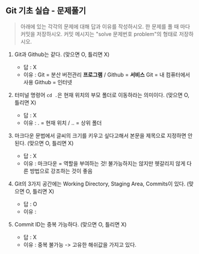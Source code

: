 ## Git 기초 실습 - 문제풀기

> 아래에 있는 각각의 문제에 대해 답과 이유를 작성하시오.
> 한 문제를 풀 때 마다 커밋을 저장하시오. 커밋 메시지는 "solve 문제번호 problem"의 형태로 저장하시오.



1. Git과 Github는 같다. (맞으면 O, 틀리면 X)

   - 답 : X
   - 이유 : Git = 분산 버전관리 **프로그램** / Github = **서비스**
           Git = 내 컴퓨터에서 사용
           Github = 인터넷

   

2. 터미널 명령어 `cd .`은 현재 위치의 부모 폴더로 이동하라는 의미이다. (맞으면 O, 틀리면 X)

   - 답 : X
   - 이유 : . = 현재 위치 / .. = 상위 폴더 



3. 마크다운 문법에서 글씨의 크기를 키우고 싶다고해서 본문을 제목으로 지정하면 안된다. (맞으면 O, 틀리면 X)
   - 답 : X
   - 이유 : 마크다운 = 역할을 부여하는 것! 
           불가능하지는 않지만 헷갈리지 않게 다른 방법으로 강조하는 것이 좋음



4. Git의 3가지 공간에는 Working Directory, Staging Area, Commits이 있다. (맞으면 O, 틀리면 X)
   - 답 : O
   - 이유 :



5. Commit ID는 중복 가능하다. (맞으면 O, 틀리면 X)
   - 답 : X
   - 이유 : 중복 불가능 -> 고유한 해쉬값을 가지고 있다.